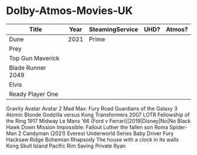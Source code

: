 # Dolby-Atmos-Movies-UK

Title|Year|SteamingService|UHD?|Atmos?|
|-|-|-|-|-|
Dune|2021|Prime
Prey||
Top Gun Maverick|
Blade Runner 2049|
Elvis|
Ready Player One|
Gravity
Avatar
Avatar 2
Mad Max: Fury Road
Guardians of the Galaxy 3
Atomic Blonde
Godzilla versus Kong
Transformers 2007
LOTR Fellowship of the Ring
1917
Midway 
Le Mans '66 (Ford v Ferrari)|2019|Disney|No|No
Black Hawk Down
Mission Impossible: Fallout
Luther the fallen son
Roma
Spider-Man 2
Candyman (2021)
Everest
Underworld Series
Baby Driver
Fury
Hacksaw Ridge
Bohemian Rhapsody
The house with a clock in its walls
Kong Skull Island
Pacific Rim
Saving Private Ryan

